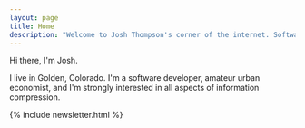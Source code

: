 ```yaml
---
layout: page
title: Home
description: "Welcome to Josh Thompson's corner of the internet. Software, urbanism, teaching, and a continuous study of the usage of power in the world."
---
```


Hi there, I'm Josh. 

I live in Golden, Colorado. I'm a software developer, amateur urban economist, and I'm strongly interested in all aspects of information compression. 

{% include newsletter.html %}
